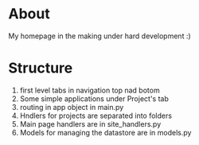 # About

My homepage in the making  under hard development :)

# Structure

1. first level tabs in navigation top nad botom
2. Some simple applications under Project's tab
3. routing in app object in main.py
4. Hndlers for projects are separated into folders
5. Main page handlers are in site_handlers.py
6. Models for managing the datastore are in models.py


